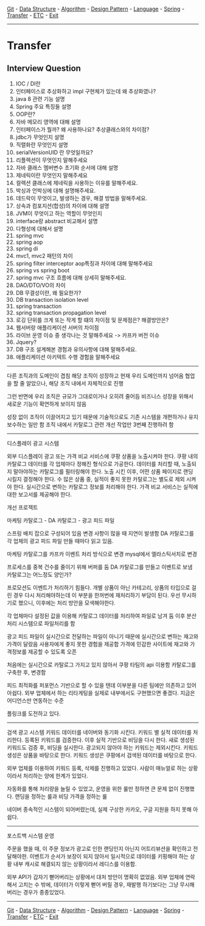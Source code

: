 [Git](../a__git/README.md) - [Data Structure](../b__data-structure/README.md) - [Algorithm](../c__algorithm/README.md) - [Design Pattern](../d__design-pattern/README.md) - [Language](../e__language/README.md) - [Spring](../f__spring/README.md) - [Transfer](../x__transfer/README.md) - [ETC](../z__etc/README.md)  - [Exit](../README.md)

---

# Transfer

## Interview Question
1. IOC / DI란
2. 인터페이스로 추상화하고 impl 구현체가 있는데 왜 추상화였나?
3. java 8 관련 기능 설명
4. Spring 주요 특징들 설명
5. OOP란?
6. 자바 메모리 영역에 대해 설명
7. 인터페이스가 뭘까? 왜 사용하나요? 추상클래스와의 차이점?
8. jdbc가 무엇인지 설명
9. 직렬화란 무엇인지 설명
10. serialVersionUID 란 무엇일까요?
11. 리플렉션이 무엇인지 말해주세요
12. 자바 클래스 멤버변수 초기화 순서에 대해 설명
13. 제네릭이란 무엇인지 말해주세요
14. 컬렉션 클래스에 제네릭을 사용하는 이유를 말해주세요.
15. 박싱과 언박싱에 대해 설명해주세요.
16. 데드락이 무엇이고, 발생하는 경우, 해결 방법을 말해주세요.
17. 상속과 컴포지션(합성)의 차이에 대해 설명
18. JVM이 무엇이고 하는 역할이 무엇인지
19. interface랑 abstract 비교해서 설명
20. 다형성에 대해서 설명
21. spring mvc
22. spring aop
23. spring di
24. mvc1, mvc2 패턴의 차이
25. spring filter interceptor aop특징과 차이에 대해 말해주세요
26. spring vs spring boot
27. spring mvc 구조 흐름에 대해 상세히 말해주세요.
28. DAO/DTO/VO의 차이
29. DB 무결성이란, 왜 필요한가?
30. DB transaction isolation level 
31. spring transaction
32. spring transaction propagation level
33. 로깅 단위를 크게 또는 작게 할 떄의 차이점 및 문제점은? 해결방안은?
34. 웹서버랑 애플리케이션 서버의 차이점
35. 라이브 운영 이슈 중 생각나는 것 말해주세요 -> 카프카 버전 이슈
36. Jquery?
37. DB 구조 설계해본 경험과 유의사항에 대해 말해주세요.
38. 애플리케이션 아키텍트 수행 경험을 말해주세요


---

다른 조직과의 도메인이 겹침
해당 조직이 성장하고 현재 우리 도메인까지 넘어옴
협업을 할 줄 알았으나, 해당 조직 내에서 자체적으로 진행

그런 반면에 우리 조직은 규모가 그대로이거나 오히려 줄어듬
비즈니스 성장을 위해서 새로운 기능이 확연하게 보이지 않음

성장 없이 조직이 이끌어지고 있기 때문에
기술적으로도 기존 시스템을 개편하거나 유지보수하는 일만 함
조직 내에서 카탈로그 관련 개선 작업만 3번째 진행하려 함

---

디스플레이 광고 시스템

외부 디스플레이 광고 또는 가격 비교 서비스에 쿠팡 상품을 노출시켜야 한다.
쿠팡 내의 카탈로그 데이터를 각 업체마다 정해진 형식으로 가공한다. 
데이터를 처리할 때, 노출되지 말아야하는 카탈로그를 필터링해야 한다.
노출 시킨 이후, 어떤 상품 페이지로 랜딩 시킬지 결정해야 한다.
수 많은 상품 중, 실적이 좋지 못한 카탈로그는 별도로 제외 시켜야 한다.
실시간으로 변하는 카탈로그 정보를 처리해야 한다.
가격 비교 서비스는 실적에 대한 보고서를 제공해야 한다.

개선 프로젝트

마케팅 카탈로그 - DA 카탈로그 - 광고 피드 파일

스프링 배치 잡으로 구성되어 있음
변경 사항이 많을 때 지연이 발생함
DA 카탈로그를 각 업체의 광고 피드 파일 만들 때마다 읽고 있음.

마케팅 카탈로그를 카프카 이벤트 처리 방식으로 변경
mysql에서 엘라스틱서치로 변경

프로세스를 중복 건수를 줄이기 위해 버퍼를 둠
DA 카탈로그를 만들고 이벤트로 보냄
카탈로그는 어느정도 양인가?

프로모션도 이벤트가 처리하기 힘들다.
개별 상품이 아닌 카테고리, 상품의 타입으로 걸린 경우
다시 처리해야하는데 이 부분을 한꺼번에 재처리하기 부담이 된다.
우선 무시하기로 했으니, 이후에는 처리 방안을 모색해야한다.

각 업체마다 설정된 값을 이용해 카탈로그 데이터를 처리하여 파일로 남겨 둠
이후 분산처리 시스템으로 파일처리를 함

광고 피드 파일이 실시간으로 전달하는 파일이 아니기 때문에
실시간으로 변하는 재고와 가격이 달랐음
사용자에게 좋지 못한 경험을 제공함
가격에 민감한 사이트에 재고와 가격정보를 제공할 수 있도록 오픈

처음에는 실시간으로 카탈로그 가지고 있지 않아서 쿠팡 타팀의 api 이용함
카탈로그를 구축한 후, 변경함

피드 최적화를 퍼포먼스 기반으로 할 수 있을 텐데 이부분을 다른 팀에만 의존하고 있어 아쉽다.
외부 업체에서 하는 리타게팅을 실제로 내부에서도 구현했으면 좋겠다.
지금은 어디언스만 연동하는 수준

플링크를 도전하고 있다.

---

검색 광고 시스템
키워드 데이터를 네이버와 동기화 시킨다.
키워드 별 실적 데이터를 처리한다.
등록된 키워드를 검증한다. 이후 실적 기반으로 비딩을 다시 한다.
새로 생성된 키워드도 검증 후, 비딩을 실시한다.
광고되지 않아야 하는 키워드는 제외시킨다.
키워드 생성은 상품을 바탕으로 한다.
키워드 생성은 쿠팡에서 검색된 데이터를 바탕으로 한다.

외부 업체를 이용하여 키워드 등록, 삭제를 진행하고 있었다.
사람이 매뉴얼로 하는 상황이라서 처리하는 양에 한계가 있었다.

자동화를 통해 처리량을 늘릴 수 있었고, 운영을 위한 룰만 정하면 큰 문제 없이 진행했다.
랜딩을 정하는 룰과 비딩 가격을 정하는 룰

네이버 종속적인 시스템이 되어버렸는데,
실제 구상한 카카오, 구글 지원을 하지 못해 아쉽다.



---

포스트백 시스템 운영

주문을 했을 때, 이 주문 정보가 광고로 인한 랜딩인지 아닌지 어트리뷰션을 확인하고
전달해야한. 
이벤트가 순서가 보장이 되지 않아서 일시적으로 데이터를 키핑해야 하는 상황
내부 캐시로 해결되지 않는 상황이라서 레디스를 이용함. 

외부 API가 갑자기 뻗어버리는 상황에서 대처 방안이 명확히 없었음.
외부 업체에 연락해서 고치는 수 밖에, 
데이터가 이렇게 뻗어 버릴 경우, 재발행 하기보다는 그냥 무시해버리는 경우가 종종있었다.

---

[Git](../a__git/README.md) - [Data Structure](../b__data-structure/README.md) - [Algorithm](../c__algorithm/README.md) - [Design Pattern](../d__design-pattern/README.md) - [Language](../e__language/README.md) - [Spring](../f__spring/README.md) - [Transfer](../x__transfer/README.md) - [ETC](../z__etc/README.md)  - [Exit](../README.md)
